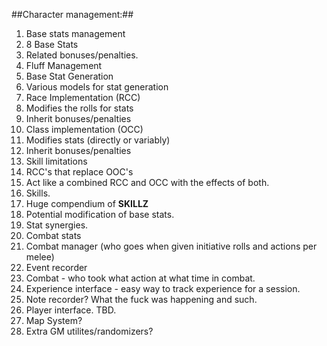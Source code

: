 ##Character management:##

1. Base stats management
  1. 8 Base Stats
  2. Related bonuses/penalties.
2. Fluff Management
3. Base Stat Generation
  1. Various models for stat generation
4. Race Implementation (RCC)
  1. Modifies the rolls for stats
  2. Inherit bonuses/penalties
5. Class implementation (OCC)
  1. Modifies stats (directly or variably)
  2. Inherit bonuses/penalties
  3. Skill limitations
6. RCC's that replace OOC's
  1. Act like a combined RCC and OCC with the effects of both.
7. Skills.
  1. Huge compendium of **SKILLZ**
  2. Potential modification of base stats.
  3. Stat synergies.
8. Combat stats
9. Combat manager (who goes when given initiative rolls and actions per melee)
10. Event recorder
  1. Combat - who took what action at what time in combat.
  2. Experience interface - easy way to track experience for a session.
  3. Note recorder? What the fuck was happening and such.
11. Player interface. TBD.
12. Map System?
13. Extra GM utilites/randomizers?
